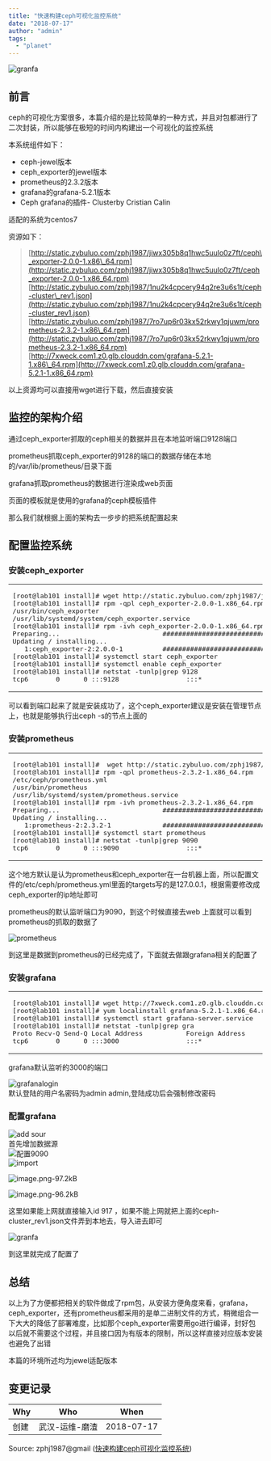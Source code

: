 ```yaml
---
title: "快速构建ceph可视化监控系统"
date: "2018-07-17"
author: "admin"
tags: 
  - "planet"
---
```


  
![granfa](images/image.png)  

## 前言

ceph的可视化方案很多，本篇介绍的是比较简单的一种方式，并且对包都进行了二次封装，所以能够在极短的时间内构建出一个可视化的监控系统

本系统组件如下：

- ceph-jewel版本
- ceph\_exporter的jewel版本
- prometheus的2.3.2版本
- grafana的grafana-5.2.1版本
- Ceph grafana的插件- Clusterby Cristian Calin

适配的系统为centos7

资源如下：

> [http://static.zybuluo.com/zphj1987/jiwx305b8q1hwc5uulo0z7ft/ceph\_exporter-2.0.0-1.x86\_64.rpm](http://static.zybuluo.com/zphj1987/jiwx305b8q1hwc5uulo0z7ft/ceph_exporter-2.0.0-1.x86_64.rpm)  
> [http://static.zybuluo.com/zphj1987/1nu2k4cpcery94q2re3u6s1t/ceph-cluster\_rev1.json](http://static.zybuluo.com/zphj1987/1nu2k4cpcery94q2re3u6s1t/ceph-cluster_rev1.json)  
> [http://static.zybuluo.com/zphj1987/7ro7up6r03kx52rkwy1qjuwm/prometheus-2.3.2-1.x86\_64.rpm](http://static.zybuluo.com/zphj1987/7ro7up6r03kx52rkwy1qjuwm/prometheus-2.3.2-1.x86_64.rpm)  
> [http://7xweck.com1.z0.glb.clouddn.com/grafana-5.2.1-1.x86\_64.rpm](http://7xweck.com1.z0.glb.clouddn.com/grafana-5.2.1-1.x86_64.rpm)

以上资源均可以直接用wget进行下载，然后直接安装

## 监控的架构介绍

通过ceph\_exporter抓取的ceph相关的数据并且在本地监听端口9128端口

prometheus抓取ceph\_exporter的9128的端口的数据存储在本地的/var/lib/prometheus/目录下面

grafana抓取prometheus的数据进行渲染成web页面

页面的模板就是使用的grafana的ceph模板插件

那么我们就根据上面的架构去一步步的把系统配置起来

## 配置监控系统

### 安装ceph\_exporter

<table><tbody><tr><td class="code"><pre><span class="line">[root@lab101 install]<span class="comment"># wget http://static.zybuluo.com/zphj1987/jiwx305b8q1hwc5uulo0z7ft/ceph_exporter-2.0.0-1.x86_64.rpm</span></span><br><span class="line">[root@lab101 install]<span class="comment"># rpm -qpl ceph_exporter-2.0.0-1.x86_64.rpm </span></span><br><span class="line">/usr/bin/ceph_exporter</span><br><span class="line">/usr/lib/systemd/system/ceph_exporter.service</span><br><span class="line">[root@lab101 install]<span class="comment"># rpm -ivh ceph_exporter-2.0.0-1.x86_64.rpm </span></span><br><span class="line">Preparing...                          <span class="comment">################################# [100%]</span></span><br><span class="line">Updating / installing...</span><br><span class="line">   <span class="number">1</span>:ceph_exporter-<span class="number">2</span>:<span class="number">2.0</span>.<span class="number">0</span>-<span class="number">1</span>          <span class="comment">################################# [100%]</span></span><br><span class="line">[root@lab101 install]<span class="comment"># systemctl start ceph_exporter</span></span><br><span class="line">[root@lab101 install]<span class="comment"># systemctl enable ceph_exporter</span></span><br><span class="line">[root@lab101 install]<span class="comment"># netstat -tunlp|grep 9128</span></span><br><span class="line">tcp6       <span class="number">0</span>      <span class="number">0</span> :::<span class="number">9128</span>                 :::*                    LISTEN      <span class="number">35853</span>/ceph_exporter</span><br></pre></td></tr></tbody></table>

可以看到端口起来了就是安装成功了，这个ceph\_exporter建议是安装在管理节点上，也就是能够执行出ceph -s的节点上面的

### 安装prometheus

<table><tbody><tr><td class="code"><pre><span class="line">[root@lab101 install]<span class="comment">#  wget http://static.zybuluo.com/zphj1987/7ro7up6r03kx52rkwy1qjuwm/prometheus-2.3.2-1.x86_64.rpm</span></span><br><span class="line">[root@lab101 install]<span class="comment"># rpm -qpl prometheus-2.3.2-1.x86_64.rpm </span></span><br><span class="line">/etc/ceph/prometheus.yml</span><br><span class="line">/usr/bin/prometheus</span><br><span class="line">/usr/lib/systemd/system/prometheus.service</span><br><span class="line">[root@lab101 install]<span class="comment"># rpm -ivh prometheus-2.3.2-1.x86_64.rpm </span></span><br><span class="line">Preparing...                          <span class="comment">################################# [100%]</span></span><br><span class="line">Updating / installing...</span><br><span class="line">   <span class="number">1</span>:prometheus-<span class="number">2</span>:<span class="number">2.3</span>.<span class="number">2</span>-<span class="number">1</span>             <span class="comment">################################# [100%]</span></span><br><span class="line">[root@lab101 install]<span class="comment"># systemctl start prometheus</span></span><br><span class="line">[root@lab101 install]<span class="comment"># netstat -tunlp|grep 9090</span></span><br><span class="line">tcp6       <span class="number">0</span>      <span class="number">0</span> :::<span class="number">9090</span>                 :::*                    LISTEN      <span class="number">36163</span>/prometheus</span><br></pre></td></tr></tbody></table>

这个地方默认是认为prometheus和ceph\_exporter在一台机器上面，所以配置文件的/etc/ceph/prometheus.yml里面的targets写的是127.0.0.1，根据需要修改成ceph\_exporter的ip地址即可

prometheus的默认监听端口为9090，到这个时候直接去web 上面就可以看到prometheus的抓取的数据了

![prometheus](images/image.png)

到这里是数据到prometheus的已经完成了，下面就去做跟grafana相关的配置了

### 安装grafana

<table><tbody><tr><td class="code"><pre><span class="line">[root@lab101 install]<span class="comment"># wget http://7xweck.com1.z0.glb.clouddn.com/grafana-5.2.1-1.x86_64.rpm</span></span><br><span class="line">[root@lab101 install]<span class="comment"># yum localinstall grafana-5.2.1-1.x86_64.rpm</span></span><br><span class="line">[root@lab101 install]<span class="comment"># systemctl start grafana-server.service</span></span><br><span class="line">[root@lab101 install]<span class="comment"># netstat -tunlp|grep gra</span></span><br><span class="line">Proto Recv-Q Send-Q Local Address           Foreign Address         State       PID/Program name    </span><br><span class="line">tcp6       <span class="number">0</span>      <span class="number">0</span> :::<span class="number">3000</span>                 :::*                    LISTEN      <span class="number">36730</span>/grafana-serve</span><br></pre></td></tr></tbody></table>

grafana默认监听的3000的端口

![grafanalogin](images/image.png)  
默认登陆的用户名密码为admin admin,登陆成功后会强制修改密码

### 配置grafana

![add sour](images/image.png)  
首先增加数据源  
![配置9090](images/image.png)  
![import](images/image.png)

![image.png-97.2kB](images/image.png)

![image.png-96.2kB](images/image.png)

这里如果能上网就直接输入id 917 ，如果不能上网就把上面的ceph-cluster\_rev1.json文件弄到本地去，导入进去即可

![granfa](images/image.png)

到这里就完成了配置了

## 总结

以上为了方便都把相关的软件做成了rpm包，从安装方便角度来看，grafana，ceph\_exporter，还有prometheus都采用的是单二进制文件的方式，稍微组合一下大大的降低了部署难度，比如那个ceph\_exporter需要用go进行编译，封好包以后就不需要这个过程，并且接口因为有版本的限制，所以这样直接对应版本安装也避免了出错

本篇的环境所述均为jewel适配版本

## 变更记录

| Why | Who | When |
| --- | --- | --- |
| 创建 | 武汉-运维-磨渣 | 2018-07-17 |

Source: zphj1987@gmail ([快速构建ceph可视化监控系统](http://www.zphj1987.com/2018/07/17/ceph-web-monitor-system-grafana/))
